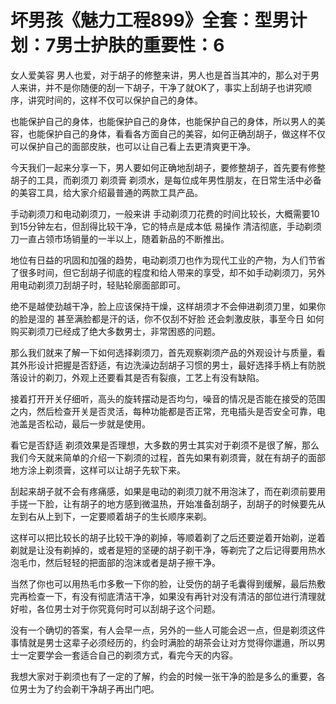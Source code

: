 # 坏男孩《魅力工程899》全套：型男计划：7男士护肤的重要性：6

女人爱美容 男人也爱，对于胡子的修整来讲，男人也是首当其冲的，那么对于男人来讲，并不是你随便的刮一下胡子，干净了就OK了，事实上刮胡子也讲究顺序，讲究时间的，这样不仅可以保护自己的身体。

也能保护自己的身体，也能保护自己的身体，也能保护自己的身体，所以男人的美容，也能保护自己的身体，看看各方面自己的美容，如何正确刮胡子，做这样不仅可以保护自己的面部皮肤，也可以让自己看上去更清爽更干净。

今天我们一起来分享一下，男人要如何正确地刮胡子，要修整胡子，首先要有修整胡子的工具，而剃须刀 剃须膏 剃须水，是每位成年男性朋友，在日常生活中必备的美容工具，给大家介绍最普通的两款工具产品。

手动剃须刀和电动剃须刀，一般来讲 手动剃须刀花费的时间比较长，大概需要10到15分钟左右，但刮得比较干净，它的特点是成本低 易操作 清洁彻底，手动剃须刀一直占领市场销量的一半以上，随着新品的不断推出。

地位有日益的巩固和加强的趋势，电动剃须刀也作为现代工业的产物，为人们节省了很多时间，但它刮胡子彻底的程度和给人带来的享受，却不如手动剃须刀，另外 用电动剃须刀刮胡子时，轻贴轮廓面部即可。

绝不是越使劲越干净，脸上应该保持干燥，这样胡须才不会伸进剃须刀里，如果你的脸是湿的 甚至满脸都是汗的话，你不仅刮不好脸 还会刺激皮肤，事至今日 如何购买剃须刀已经成了绝大多数男士，非常困惑的问题。

那么我们就来了解一下如何选择剃须刀，首先观察剃须产品的外观设计与质量，看其外形设计把握是否舒适，有边洗澡边刮胡子习惯的男士，最好选择手柄上有防脱落设计的剃刀，外观上还要看其是否有裂痕，工艺上有没有缺陷。

接着打开开关仔细听，高头的旋转摆动是否均匀，噪音的情况是否能在接受的范围之内，然后检查开关是否灵活，每种功能都是否正常，充电插头是否安全可靠，电池盖是否松动，最后一步就是使用。

看它是否舒适 剃须效果是否理想，大多数的男士其实对于剃须不是很了解，那么我们今天就来简单的介绍一下剃须的过程，首先如果有剃须膏，就在有胡子的面部地方涂上剃须膏，这样可以让胡子先软下来。

刮起来胡子就不会有疼痛感，如果是电动的剃须刀就不用泡沫了，而在剃须前要用手搓一下脸，让有胡子的地方感到微温热，开始准备刮胡子，刮胡子的时候要先从左到右从上到下，一定要顺着胡子的生长顺序来剃。

这样可以把比较长的胡子比较干净的剃掉，等顺着剃了之后还要逆着开始剃，逆着剃就是让没有剃掉的，或者是短的坚硬的胡子剃干净，等剃完了之后记得要用热水泡毛巾，然后轻轻的把面部的泡沫或者是胡子擦干净。

当然了你也可以用热毛巾多敷一下你的脸，让受伤的胡子毛囊得到缓解，最后热敷完再检查一下，有没有彻底清洁干净，如果没有再针对没有清洁的部位进行清理就好啦，各位男士对于你究竟何时可以刮胡子这个问题。

没有一个确切的答案，有人会早一点，另外的一些人可能会迟一点，但是剃须这件事情就是男士这辈子必须经历的，约会时满脸的胡茶会让对方觉得你邋遢，所以男士一定要学会一套适合自己的剃须方式，看完今天的内容。

我想大家对于剃须也有了一定的了解，约会的时候一张干净的脸是多么的重要，各位男士为了约会剃干净胡子再出门吧。